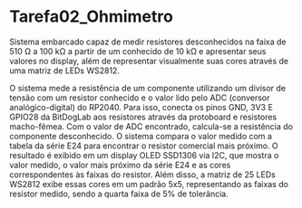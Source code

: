 # Tarefa02_Ohmimetro
Sistema embarcado capaz de medir resistores desconhecidos na faixa de 510 Ω a 100 kΩ a partir de um conhecido de 10 kΩ e apresentar seus valores no display, além de representar visualmente suas cores através de uma matriz de LEDs WS2812.

O sistema mede a resistência de um componente utilizando um divisor de tensão com um resistor conhecido e o valor lido pelo ADC (conversor analógico-digital) do RP2040. Para isso, conecta os pinos GND, 3V3 E GPIO28 da BitDogLab aos resistores através da protoboard e resistores macho-fêmea. Com o valor de ADC encontrado, calcula-se a resistência do componente desconhecido. O sistema compara o valor medido com a tabela da série E24 para encontrar o resistor comercial mais próximo.
O resultado é exibido em um display OLED SSD1306 via I2C, que mostra o valor medido, o valor mais próximo da série E24 e as cores correspondentes às faixas do resistor. Além disso, a matriz de 25 LEDs WS2812 exibe essas cores em um padrão 5x5, representando as faixas do resistor medido, sendo a quarta faixa de 5% de tolerância.